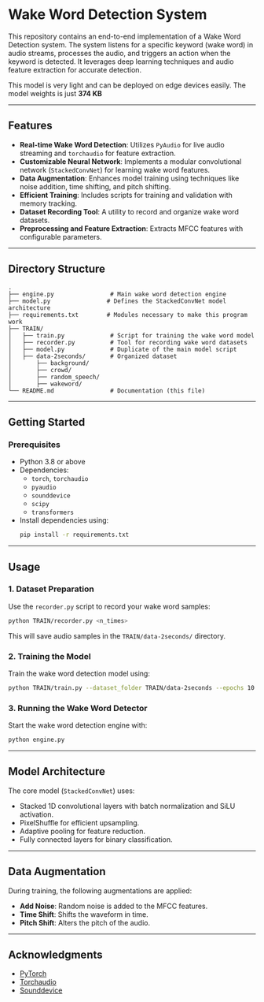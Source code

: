 
# Wake Word Detection System

This repository contains an end-to-end implementation of a Wake Word Detection system. The system listens for a specific keyword (wake word) in audio streams, processes the audio, and triggers an action when the keyword is detected. It leverages deep learning techniques and audio feature extraction for accurate detection.

This model is very light and can be deployed on edge devices easily. The model weights is just **374 KB**

---

## Features

- **Real-time Wake Word Detection**: Utilizes `PyAudio` for live audio streaming and `torchaudio` for feature extraction.
- **Customizable Neural Network**: Implements a modular convolutional network (`StackedConvNet`) for learning wake word features.
- **Data Augmentation**: Enhances model training using techniques like noise addition, time shifting, and pitch shifting.
- **Efficient Training**: Includes scripts for training and validation with memory tracking.
- **Dataset Recording Tool**: A utility to record and organize wake word datasets.
- **Preprocessing and Feature Extraction**: Extracts MFCC features with configurable parameters.

---

## Directory Structure

```
.
├── engine.py                # Main wake word detection engine
├── model.py                # Defines the StackedConvNet model architecture
├── requirements.txt        # Modules necessary to make this program work
├── TRAIN/
│   ├── train.py             # Script for training the wake word model
│   ├── recorder.py          # Tool for recording wake word datasets
│   ├── model.py             # Duplicate of the main model script
│   ├── data-2seconds/       # Organized dataset
│       ├── background/
│       ├── crowd/
│       ├── random_speech/
│       ├── wakeword/
└── README.md                # Documentation (this file)
```

---

## Getting Started

### Prerequisites

- Python 3.8 or above
- Dependencies:
  - `torch`, `torchaudio`
  - `pyaudio`
  - `sounddevice`
  - `scipy`
  - `transformers`
- Install dependencies using:
  ```bash
  pip install -r requirements.txt
  ```

---

## Usage

### 1. Dataset Preparation
Use the `recorder.py` script to record your wake word samples:
```bash
python TRAIN/recorder.py <n_times>
```
This will save audio samples in the `TRAIN/data-2seconds/` directory.

### 2. Training the Model
Train the wake word detection model using:
```bash
python TRAIN/train.py --dataset_folder TRAIN/data-2seconds --epochs 10 --device cuda
```

### 3. Running the Wake Word Detector
Start the wake word detection engine with:
```bash
python engine.py
```

---

## Model Architecture

The core model (`StackedConvNet`) uses:
- Stacked 1D convolutional layers with batch normalization and SiLU activation.
- PixelShuffle for efficient upsampling.
- Adaptive pooling for feature reduction.
- Fully connected layers for binary classification.

---

## Data Augmentation

During training, the following augmentations are applied:
- **Add Noise**: Random noise is added to the MFCC features.
- **Time Shift**: Shifts the waveform in time.
- **Pitch Shift**: Alters the pitch of the audio.



---

## Acknowledgments

- [PyTorch](https://pytorch.org/)
- [Torchaudio](https://pytorch.org/audio/)
- [Sounddevice](https://python-sounddevice.readthedocs.io/)
